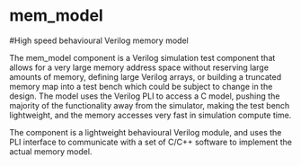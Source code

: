 # mem_model
#High speed behavioural Verilog memory model

The mem_model component is a Verilog simulation test component that allows for a very large memory address space without reserving large amounts of memory, defining large Verilog arrays, or building a truncated memory map into a test bench which could be subject to change in the design. The model uses the Verilog PLI to access a C model, pushing the majority of the functionality away from the simulator, making the test bench lightweight, and the memory accesses very fast in simulation compute time.

The component is a lightweight behavioural Verilog module, and uses the PLI interface to communicate with a set of C/C++ software to implement the actual memory model. 